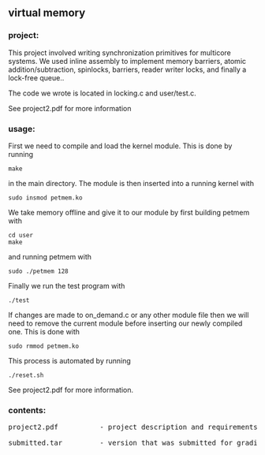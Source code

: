 ## virtual memory

### project:

This project involved writing synchronization primitives for multicore systems. We used inline assembly to implement memory barriers, atomic addition/subtraction, spinlocks, barriers, reader writer locks, and finally a lock-free queue..

The code we wrote is located in locking.c and user/test.c.

See project2.pdf for more information
  
### usage:

First we need to compile and load the kernel module. This is done
by running  
  
	make  
  

in the main directory. The module is then inserted into a
running kernel with  
  
	sudo insmod petmem.ko  
  
We take memory offline and give it to our module by first building petmem with  

	cd user  
	make  
  
and running petmem with  
  
	sudo ./petmem 128  
  
Finally we run the test program with  
  
	./test  
  
If changes are made to on_demand.c or any other module file then we will need to remove the current module before inserting our newly compiled one. This is done with  
  
	sudo rmmod petmem.ko  
  
This process is automated by running  
  
	./reset.sh
  
See project2.pdf for more information.  

### contents:
<pre>
project2.pdf		  - project description and requirements

submitted.tar		  - version that was submitted for grading
</pre>
